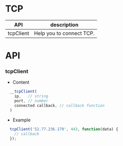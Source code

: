 # TCP


| API | description |
| --- | --- |
| tcpClient | Help you to connect TCP. |

# API 


### tcpClient
* Content

``` js
  __tcpClient(
    ip,   // string
    port, // number
    connected callback, // callback function
  )

```

* Example

``` js
  tcpClient('52.77.236.179', 443, function(data) {
    // callback
  });

```